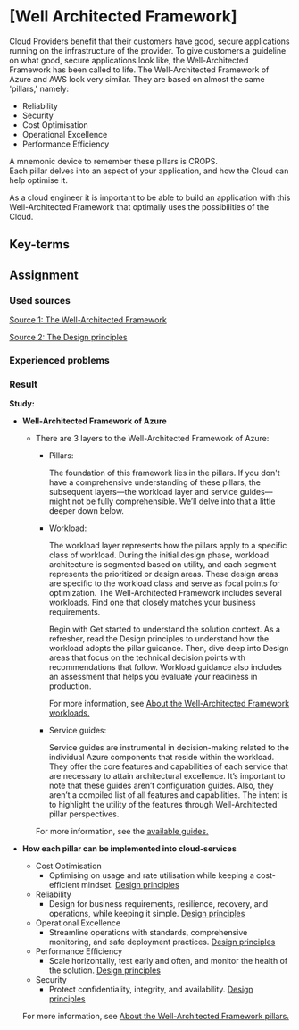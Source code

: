 # [Well Architected Framework]
Cloud Providers benefit that their customers have good, secure applications running on the infrastructure of the provider. To give customers a guideline on what good, secure applications look like, the Well-Architected Framework has been called to life. The Well-Architected Framework of Azure and AWS look very similar. They are based on almost the same 'pillars,' namely:  

-   Reliability
-   Security
-   Cost Optimisation
-   Operational Excellence
-   Performance Efficiency

A mnemonic device to remember these pillars is CROPS.  
Each pillar delves into an aspect of your application, and how the Cloud can help optimise it.  

As a cloud engineer it is important to be able to build an application with this Well-Architected Framework that optimally uses the possibilities of the Cloud.

## Key-terms


## Assignment
### Used sources
[Source 1: The Well-Architected Framework](https://learn.microsoft.com/en-us/azure/well-architected/what-is-well-architected-framework)

[Source 2: The Design principles](https://docs.aws.amazon.com/wellarchitected/latest/framework/oe-design-principles.html)

### Experienced problems


### Result
**Study:**
-	**Well-Architected Framework of Azure**
    -	There are 3 layers to the Well-Architected Framework of Azure:
        -	Pillars:  

            The foundation of this framework lies in the pillars. If you don't have a comprehensive understanding of these pillars, the subsequent layers—the workload layer and service guides—might not be fully comprehensible.
            We’ll delve into that a little deeper down below.
        -	Workload:  

            The workload layer represents how the pillars apply to a specific class of workload. During the initial design phase, workload architecture is segmented based on utility, and each segment represents the prioritized or design areas. These design areas are specific to the workload class and serve as focal points for optimization. The Well-Architected Framework includes several workloads. Find one that closely matches your business requirements.

            Begin with Get started to understand the solution context. As a refresher, read the Design principles to understand how the workload adopts the pillar guidance. Then, dive deep into Design areas that focus on the technical decision points with recommendations that follow. Workload guidance also includes an assessment that helps you evaluate your readiness in production.

            For more information, see [About the Well-Architected Framework workloads.](https://learn.microsoft.com/en-us/azure/well-architected/workloads)
        -	Service guides:   

            Service guides are instrumental in decision-making related to the individual Azure components that reside within the workload. They offer the core features and capabilities of each service that are necessary to attain architectural excellence. It’s important to note that these guides aren’t configuration guides. Also, they aren’t a compiled list of all features and capabilities. The intent is to highlight the utility of the features through Well-Architected pillar perspectives.

        For more information, see the [available guides.](https://learn.microsoft.com/en-us/azure/well-architected/service-guides/)
-	**How each pillar can be implemented into cloud-services**
    -	Cost Optimisation
        -	Optimising on usage and rate utilisation while keeping a cost-efficient mindset. [Design principles](https://learn.microsoft.com/en-us/azure/well-architected/cost-optimization/principles)
    -	Reliability
        -	Design for business requirements, resilience, recovery, and operations, while keeping it simple. [Design principles](https://learn.microsoft.com/en-us/azure/well-architected/reliability/principles)
    -	Operational Excellence 
        -	Streamline operations with standards, comprehensive monitoring, and safe deployment practices. [Design principles](https://learn.microsoft.com/en-us/azure/well-architected/operational-excellence/principles)
    -	Performance Efficiency 
        -	Scale horizontally, test early and often, and monitor the health of the solution. [Design principles](https://learn.microsoft.com/en-us/azure/well-architected/performance-efficiency/principles)
    -	Security
        -	Protect confidentiality, integrity, and availability. [Design principles](https://learn.microsoft.com/en-us/azure/well-architected/security/principles)

          
    For more information, see [About the Well-Architected Framework pillars.](https://learn.microsoft.com/en-us/azure/well-architected/pillars)
